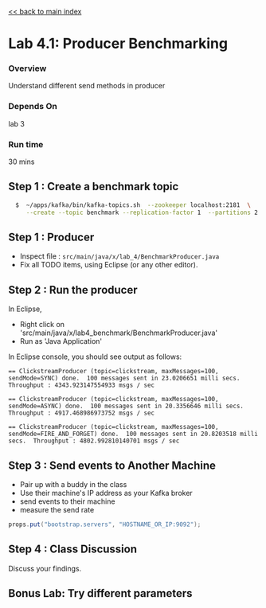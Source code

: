 <link rel='stylesheet' href='../assets/css/main.css'/>

[<< back to main index](../README.md)

# Lab 4.1: Producer Benchmarking

### Overview
Understand different send methods in producer

### Depends On
lab 3

### Run time
30 mins

## Step 1 : Create a benchmark topic
```bash
  $  ~/apps/kafka/bin/kafka-topics.sh  --zookeeper localhost:2181  \
     --create --topic benchmark --replication-factor 1  --partitions 2
```

## Step 1 : Producer
* Inspect file : `src/main/java/x/lab_4/BenchmarkProducer.java`  
* Fix all TODO items, using Eclipse (or any other editor).



## Step 2 : Run the producer
In Eclipse,
* Right click on 'src/main/java/x/lab4_benchmark/BenchmarkProducer.java'
* Run as 'Java Application'

In Eclipse console, you should see output as follows:
```console
== ClickstreamProducer (topic=clickstream, maxMessages=100, sendMode=SYNC) done.  100 messages sent in 23.0206651 milli secs.  Throughput : 4343.923147554933 msgs / sec

== ClickstreamProducer (topic=clickstream, maxMessages=100, sendMode=ASYNC) done.  100 messages sent in 20.3356646 milli secs.  Throughput : 4917.468986973752 msgs / sec

== ClickstreamProducer (topic=clickstream, maxMessages=100, sendMode=FIRE_AND_FORGET) done.  100 messages sent in 20.8203518 milli secs.  Throughput : 4802.992810140701 msgs / sec

```

## Step 3 : Send events to Another Machine
- Pair up with a buddy in the class
- Use their machine's IP address as your Kafka broker
- send events to their machine
 - measure the send rate

```java
props.put("bootstrap.servers", "HOSTNAME_OR_IP:9092");
```


## Step 4 : Class Discussion
Discuss your findings.

## Bonus Lab: Try different parameters
